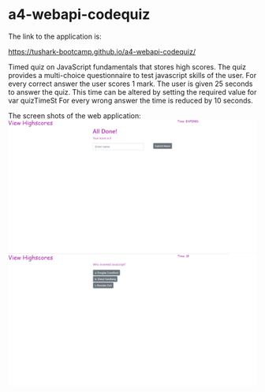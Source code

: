 # a4-webapi-codequiz
The link to the application is:

https://tushark-bootcamp.github.io/a4-webapi-codequiz/


Timed quiz on JavaScript fundamentals that stores high scores.
The quiz provides a multi-choice questionnaire to test javascript skills of the user. For every correct answer the user scores 1 mark. 
The user is given 25 seconds to answer the quiz. This time can be altered by setting the required value for var quizTimeSt
For every wrong answer the time is reduced by 10 seconds.

The screen shots of the web application:
![Screenshot - 1](https://github.com/tushark-bootcamp/a4-webapi-codequiz/blob/master/Javascript%20quiz-1.png)
![Screenshot - 2](https://github.com/tushark-bootcamp/a4-webapi-codequiz/blob/master/Javascript%20quiz-2.png)

